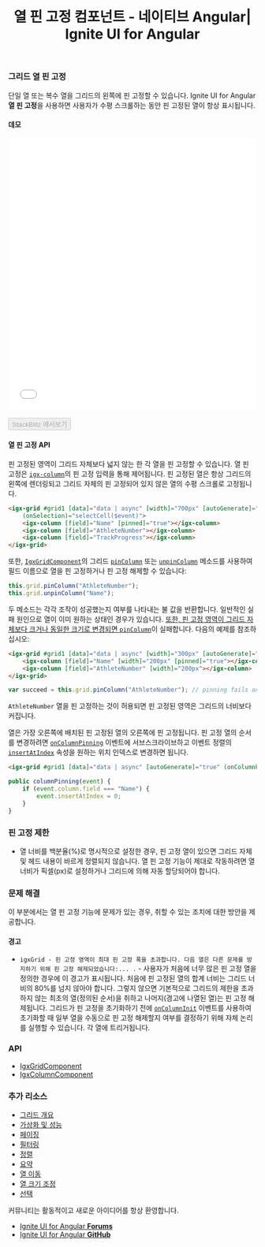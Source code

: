 ﻿---
title: 열 핀 고정 컴포넌트 - 네이티브 Angular| Ignite UI for Angular
_description: Ignite UI for Angular 열 핀 고정 컴포넌트를 사용하여 핀 고정하면 사용자가 수평 스크롤하는 동안 핀 고정된 열이 항상 표시됩니다. 
_keywords: Ignite UI for Angular, UI 컨트롤, Angular 위젯, 웹 위젯, UI 위젯, Angular, 네이티브 Angular 컴포넌트 세트, 네이티브 Angular 컨트롤, 네이티브 Angular 컴포넌트 라이브러리, 네이티브 Angular 컴포넌트, Angular 데이터 그리드 컴포넌트, Angular 데이터 그리드 컨트롤, Angular 그리드 컴포넌트, Angular 그리드 컨트롤, Angular 고성능 그리드, 열 핀 고정, 핀 고정, 핀
_language: kr
---

### 그리드 열 핀 고정
단일 열 또는 복수 열을 그리드의 왼쪽에 핀 고정할 수 있습니다. Ignite UI for Angular **열 핀 고정**을 사용하면 사용자가 수평 스크롤하는 동안 핀 고정된 열이 항상 표시됩니다. 

#### 데모

<div class="sample-container loading" style="height:550px">
    <iframe id="grid-sample-pinning-iframe" src='{environment:demosBaseUrl}/grid/grid-sample-pinning' width="100%" height="100%" seamless frameBorder="0" onload="onSampleIframeContentLoaded(this);"></iframe>
</div>
<br/>
<div>
<button data-localize="stackblitz" disabled class="stackblitz-btn" data-iframe-id="grid-sample-pinning-iframe" data-demos-base-url="{environment:demosBaseUrl}">StackBlitz 에서보기</button>
</div>

#### 열 핀 고정 API

핀 고정된 영역이 그리드 자체보다 넓지 않는 한 각 열을 핀 고정할 수 있습니다. 열 핀 고정은 [`igx-column`]({environment:angularApiUrl}/classes/igxcolumncomponent.html)의 핀 고정 입력을 통해 제어됩니다. 핀 고정된 열은 항상 그리드의 왼쪽에 렌더링되고 그리드 자체의 핀 고정되어 있지 않은 열의 수평 스크롤로 고정됩니다.

```html
<igx-grid #grid1 [data]="data | async" [width]="700px" [autoGenerate]="false" [paging]="true" [perPage]="6" (onColumnInit)="initColumns($event)"
    (onSelection)="selectCell($event)">
    <igx-column [field]="Name" [pinned]="true"></igx-column>
    <igx-column [field]="AthleteNumber"></igx-column>
    <igx-column [field]="TrackProgress"></igx-column>
</igx-grid>
```

또한,  [`IgxGridComponent`]({environment:angularApiUrl}/classes/igxgridcomponent.html)의 그리드 [`pinColumn`]({environment:angularApiUrl}/classes/igxgridcomponent.html#pincolumn) 또는 [`unpinColumn`]({environment:angularApiUrl}/classes/igxgridcomponent.html#unpincolumn) 메소드를 사용하여 필드 이름으로 열을 핀 고정하거나 핀 고정 해제할 수 있습니다:

```typescript
this.grid.pinColumn("AthleteNumber");
this.grid.unpinColumn("Name");
```

두 메소드는 각각 조작이 성공했는지 여부를 나타내는 불 값을 반환합니다. 일반적인 실패 원인으로 열이 이미 원하는 상태인 경우가 있습니다. [또한, 핀 고정 영역이 그리드 자체보다 크거나 동일한 크기로 변경되면 `pinColumn`]({environment:angularApiUrl}/classes/igxgridcomponent.html#pincolumn)이 실패합니다. 다음의 예제를 참조하십시오:

```html
<igx-grid #grid1 [data]="data | async" [width]="300px" [autoGenerate]="false">
    <igx-column [field]="Name" [width]="200px" [pinned]="true"></igx-column>
    <igx-column [field]="AthleteNumber" [width]="200px"></igx-column>
</igx-grid>
```

```typescript
var succeed = this.grid.pinColumn("AthleteNumber"); // pinning fails and succeed will be false
```

`AthleteNumber` 열을 핀 고정하는 것이 허용되면 핀 고정된 영역은 그리드의 너비보다 커집니다.

열은 가장 오른쪽에 배치된 핀 고정된 열의 오른쪽에 핀 고정됩니다. 핀 고정 열의 순서를 변경하려면 [`onColumnPinning`]({environment:angularApiUrl}/classes/igxgridcomponent.html#oncolumnpinning) 이벤트에 서브스크라이브하고 이벤트 정렬의 [`insertAtIndex`]({environment:angularApiUrl}/interfaces/ipincolumneventargs.html#insertatindex) 속성을 원하는 위치 인덱스로 변경하면 됩니다.

```html
<igx-grid #grid1 [data]="data | async" [autoGenerate]="true" (onColumnPinning)="columnPinning($event)"></igx-grid>
```

```typescript
public columnPinning(event) {
    if (event.column.field === "Name") {
        event.insertAtIndex = 0;
    }
}
```

### 핀 고정 제한

*   열 너비를 백분율(%)로 명시적으로 설정한 경우, 핀 고정 열이 있으면 그리드 자체 및 헤드 내용이 바르게 정렬되지 않습니다. 열 핀 고정 기능이 제대로 작동하려면 열 너비가 픽셀(px)로 설정하거나 그리드에 의해 자동 할당되어야 합니다.

<div class="divider--half"></div>

### 문제 해결

이 부분에서는 열 핀 고정 기능에 문제가 있는 경우, 취할 수 있는 조치에 대한 방안을 제공합니다.

#### 경고

* `igxGrid - 핀 고정 영역이 최대 핀 고정 폭을 초과합니다. 다음 열은 다른 문제를 방지하기 위해 핀 고정 해제되었습니다:... .` - 사용자가 처음에 너무 많은 핀 고정 열을 정의한 경우에 이 경고가 표시됩니다. 처음에 핀 고정된 열의 합계 너비는 그리드 너비의 80%를 넘지 않아야 합니다. 그렇지 않으면 기본적으로 그리드의 제한을 초과하지 않는 최초의 열(정의된 순서)을 취하고 나머지(경고에 나열된 열)는 핀 고정 해제됩니다. 그리드가 핀 고정을 초기화하기 전에 [`onColumnInit`]({environment:angularApiUrl}/classes/igxgridcomponent.html#oncolumninit) 이벤트를 사용하여 초기화할 때 일부 열을 수동으로 핀 고정 해제할지 여부를 결정하기 위해 자체 논리를 실행할 수 있습니다. 각 열에 트리거됩니다.


<div class="divider--half"></div>

### API
* [IgxGridComponent]({environment:angularApiUrl}/classes/igxgridcomponent.html)
* [IgxColumnComponent]({environment:angularApiUrl}/classes/igxcolumncomponent.html)

### 추가 리소스
<div class="divider--half"></div>

* [그리드 개요](grid.md)
* [가상화 및 성능](virtualization.md)
* [페이징](paging.md)
* [필터링](filtering.md)
* [정렬](sorting.md)
* [요약](summaries.md)
* [열 이동](column_moving.md)
* [열 크기 조정](column_resizing.md)
* [선택](selection.md)

<div class="divider--half"></div>
커뮤니티는 활동적이고 새로운 아이디어를 항상 환영합니다.

* [Ignite UI for Angular **Forums**](https://www.infragistics.com/community/forums/f/ignite-ui-for-angular)
* [Ignite UI for Angular **GitHub**](https://github.com/IgniteUI/igniteui-angular)
